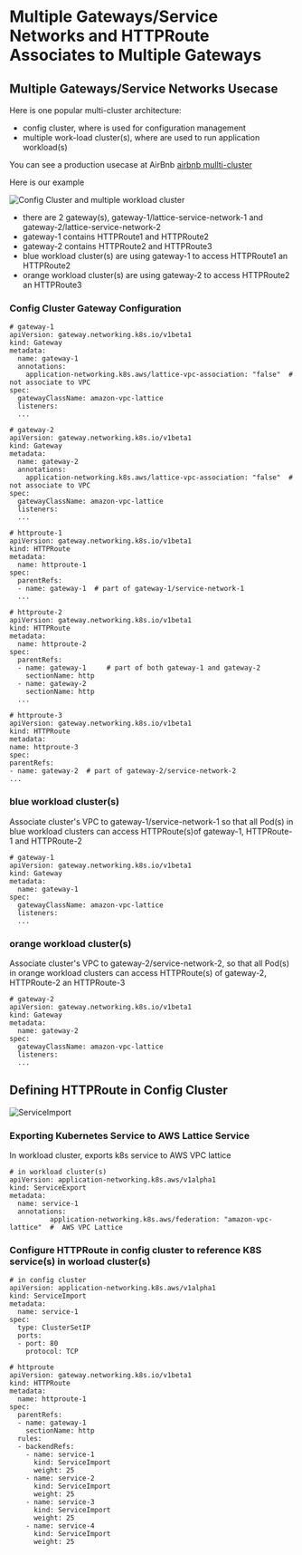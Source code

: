 # Multiple Gateways/Service Networks and HTTPRoute Associates to Multiple Gateways

## Multiple Gateways/Service Networks Usecase

Here is one popular multi-cluster architecture:

* config cluster, where is used for configuration management
* multiple work-load cluster(s), where are used to run application workload(s)

You can see a production usecase at AirBnb [airbnb mullti-cluster](https://www.youtube.com/watch?v=1D8lg36ZNHs)

Here is our example

![Config Cluster and multiple workload cluster](images/multi-sn.png)

* there are 2 gateway(s), gateway-1/lattice-service-network-1 and gateway-2/lattice-service-network-2
* gateway-1 contains HTTPRoute1 and HTTPRoute2
* gateway-2 contains HTTPRoute2 and HTTPRoute3
* blue workload cluster(s) are using gateway-1 to access HTTPRoute1 an HTTPRoute2
* orange workload cluster(s) are using gateway-2 to access HTTPRoute2 an HTTPRoute3

###  Config Cluster Gateway Configuration

```
# gateway-1
apiVersion: gateway.networking.k8s.io/v1beta1
kind: Gateway
metadata:
  name: gateway-1
  annotations:
    application-networking.k8s.aws/lattice-vpc-association: "false"  # not associate to VPC
spec:
  gatewayClassName: amazon-vpc-lattice
  listeners:
  ...
```  

```
# gateway-2
apiVersion: gateway.networking.k8s.io/v1beta1
kind: Gateway
metadata:
  name: gateway-2
  annotations:
    application-networking.k8s.aws/lattice-vpc-association: "false"  # not associate to VPC
spec:
  gatewayClassName: amazon-vpc-lattice
  listeners:
  ...
```  

```
# httproute-1
apiVersion: gateway.networking.k8s.io/v1beta1
kind: HTTPRoute
metadata:
  name: httproute-1
spec:
  parentRefs:
  - name: gateway-1  # part of gateway-1/service-network-1
  ...
```  

```
# httproute-2
apiVersion: gateway.networking.k8s.io/v1beta1
kind: HTTPRoute
metadata:
  name: httproute-2
spec:
  parentRefs:
  - name: gateway-1     # part of both gateway-1 and gateway-2 
    sectionName: http
  - name: gateway-2
    sectionName: http
  ...    
  ```

  ```
# httproute-3
apiVersion: gateway.networking.k8s.io/v1beta1
kind: HTTPRoute
metadata:
  name: httproute-3
spec:
  parentRefs:
  - name: gateway-2  # part of gateway-2/service-network-2
  ...
```

### blue workload cluster(s)
Associate cluster's VPC to gateway-1/service-network-1 so that all Pod(s) in blue workload clusters can access HTTPRoute(s)of gateway-1, HTTPRoute-1 and HTTPRoute-2

```
# gateway-1
apiVersion: gateway.networking.k8s.io/v1beta1
kind: Gateway
metadata:
  name: gateway-1
spec:
  gatewayClassName: amazon-vpc-lattice
  listeners:
  ...
```  

### orange workload cluster(s)
Associate cluster's VPC to gateway-2/service-network-2, so that all Pod(s) in orange workload clusters can access HTTPRoute(s) of gateway-2, HTTPRoute-2 an HTTPRoute-3

```
# gateway-2
apiVersion: gateway.networking.k8s.io/v1beta1
kind: Gateway
metadata:
  name: gateway-2
spec:
  gatewayClassName: amazon-vpc-lattice
  listeners:
  ...
```  

## Defining HTTPRoute in Config Cluster

![ServiceImport](images/serviceimport.png)

### Exporting Kubernetes Service to AWS Lattice Service

In workload cluster, exports k8s service to AWS VPC lattice

```
# in workload cluster(s)
apiVersion: application-networking.k8s.aws/v1alpha1
kind: ServiceExport
metadata:
  name: service-1
  annotations:
          application-networking.k8s.aws/federation: "amazon-vpc-lattice"  #  AWS VPC Lattice
``` 

### Configure HTTPRoute in config cluster to reference K8S service(s) in worload cluster(s)

```
# in config cluster
apiVersion: application-networking.k8s.aws/v1alpha1
kind: ServiceImport
metadata:
  name: service-1
spec:
  type: ClusterSetIP
  ports:
  - port: 80
    protocol: TCP
```

```
# httproute 
apiVersion: gateway.networking.k8s.io/v1beta1
kind: HTTPRoute
metadata:
  name: httproute-1
spec:
  parentRefs:
  - name: gateway-1
    sectionName: http 
  rules:
  - backendRefs:  
    - name: service-1
      kind: ServiceImport
      weight: 25
    - name: service-2
      kind: ServiceImport
      weight: 25  
    - name: service-3
      kind: ServiceImport
      weight: 25
    - name: service-4
      kind: ServiceImport
      weight: 25    
```      












